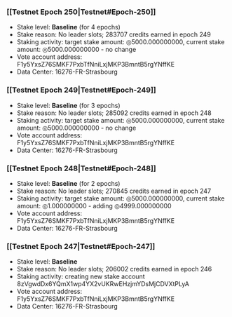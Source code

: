 ### [[Testnet Epoch 250|Testnet#Epoch-250]]
* Stake level: **Baseline** (for 4 epochs)
* Stake reason: No leader slots; 283707 credits earned in epoch 249
* Staking activity: target stake amount: ◎5000.000000000, current stake amount: ◎5000.000000000 - no change
* Vote account address: F1y5YxsZ76SMKF7PxbTfNniLxjMKP3BmntB5rgYNffKE
* Data Center: 16276-FR-Strasbourg
### [[Testnet Epoch 249|Testnet#Epoch-249]]
* Stake level: **Baseline** (for 3 epochs)
* Stake reason: No leader slots; 285092 credits earned in epoch 248
* Staking activity: target stake amount: ◎5000.000000000, current stake amount: ◎5000.000000000 - no change
* Vote account address: F1y5YxsZ76SMKF7PxbTfNniLxjMKP3BmntB5rgYNffKE
* Data Center: 16276-FR-Strasbourg
### [[Testnet Epoch 248|Testnet#Epoch-248]]
* Stake level: **Baseline** (for 2 epochs)
* Stake reason: No leader slots; 270845 credits earned in epoch 247
* Staking activity: target stake amount: ◎5000.000000000, current stake amount: ◎1.000000000 - adding ◎4999.000000000
* Vote account address: F1y5YxsZ76SMKF7PxbTfNniLxjMKP3BmntB5rgYNffKE
* Data Center: 16276-FR-Strasbourg
### [[Testnet Epoch 247|Testnet#Epoch-247]]
* Stake level: **Baseline**
* Stake reason: No leader slots; 206002 credits earned in epoch 246
* Staking activity: creating new stake account 8zVgwdDx6YQmX1wp4YX2vUKRwEHzjmYDsMjCDVXtPLyA
* Vote account address: F1y5YxsZ76SMKF7PxbTfNniLxjMKP3BmntB5rgYNffKE
* Data Center: 16276-FR-Strasbourg